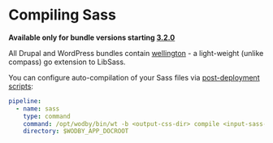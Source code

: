 # Compiling Sass

**Available only for bundle versions starting [3.2.0](../bundles/README.md)**

All Drupal and WordPress bundles contain <a href="https://github.com/wellington/wellington" target="_blank">wellington</a> - a light-weight  (unlike compass) go extension to LibSass.

You can configure auto-compilation of your Sass files via [post-deployment scripts](../deployment/post-deployment-scripts.md):
 
```yml
pipeline:
  - name: sass
    type: command
    command: /opt/wodby/bin/wt -b <output-css-dir> compile <input-sass-dir>
    directory: $WODBY_APP_DOCROOT
```
